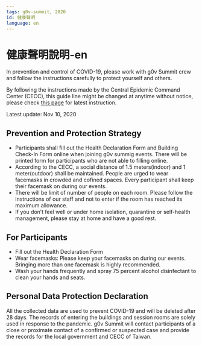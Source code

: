 ```yaml
---
tags: g0v-summit, 2020
id: 健康聲明
language: en
---
```

# 健康聲明說明-en

In prevention and control of COVID-19, please work with g0v Summit crew and follow the instructions carefully to protect yourself and others.

By following the instructions made by the Central Epidemic Command Center (CECC), this guide line might be changed at anytime without notice, please check [this page](https://summit.g0v.tw/2020/health-declaration) for latest instruction.

Latest update: Nov 10, 2020

## Prevention and Protection Strategy

- Participants shall fill out the Health Declaration Form and Building Check-In Form online when joining g0v summig events. There will be printed form for participants who are not able to filling online.
- According to the CECC, a social distance of 1.5 meters(indoor) and 1 meter(outdoor) shall be maintained. People are urged to wear facemasks in crowded and cofined spaces. Every participant shall keep their facemask on during our events.
- There will be limit of number of people on each room. Please follow the instructions of our staff and not to enter if the room has reached its maximum allowance.
- If you don’t feel well or under home isolation, quarantine or self-health management, please stay at home and have a good rest.

## For Participants

- Fill out the Health Declaration Form
- Wear facemasks: Please keep your facemasks on during our events. Bringing more than one facemask is highly recommended.
- Wash your hands frequently and spray 75 percent alcohol disinfectant to clean your hands and seats.

## Personal Data Protection Declaration

All the collected data are used to prevent COVID-19 and will be deleted after 28 days. The records of entering the buildings and session rooms are solely used in response to the pandemic. g0v Summit will contact participants of a close or proximate contact of a confirmed or suspected case and provide the records for the local government and CECC of Taiwan.
